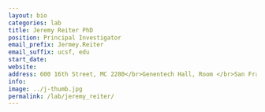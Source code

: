 ```yaml
---
layout: bio
categories: lab
title: Jeremy Reiter PhD
position: Principal Investigator
email_prefix: Jermey.Reiter
email_suffix: ucsf, edu
start_date:
website:
address: 600 16th Street, MC 2280</br>Genentech Hall, Room </br>San Francisco, CA 94158-</br>
info:
image: ../j-thumb.jpg
permalink: /lab/jeremy_reiter/
---
```


